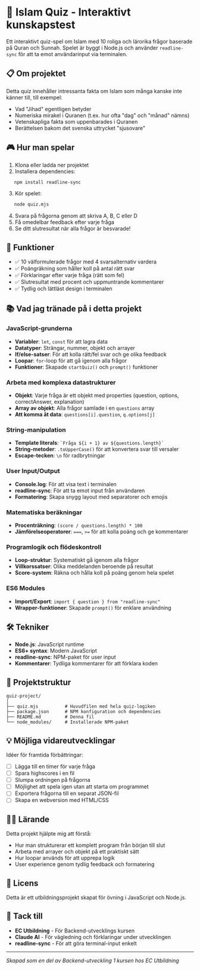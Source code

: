 # 🕌 Islam Quiz - Interaktivt kunskapstest

Ett interaktivt quiz-spel om Islam med 10 roliga och lärorika frågor baserade på Quran och Sunnah. Spelet är byggt i Node.js och använder `readline-sync` för att ta emot användarinput via terminalen.

## 📋 Om projektet

Detta quiz innehåller intressanta fakta om Islam som många kanske inte känner till, till exempel:
- Vad "Jihad" egentligen betyder
- Numeriska mirakel i Quranen (t.ex. hur ofta "dag" och "månad" nämns)
- Vetenskapliga fakta som uppenbarades i Quranen
- Berättelsen bakom det svenska uttrycket "sjusovare"

## 🎮 Hur man spelar

1. Klona eller ladda ner projektet
2. Installera dependencies:
```bash
   npm install readline-sync
```
3. Kör spelet:
```bash
   node quiz.mjs
```
4. Svara på frågorna genom att skriva A, B, C eller D
5. Få omedelbar feedback efter varje fråga
6. Se ditt slutresultat när alla frågor är besvarade!

## 🎯 Funktioner

- ✅ 10 välformulerade frågor med 4 svarsalternativ vardera
- ✅ Poängräkning som håller koll på antal rätt svar
- ✅ Förklaringar efter varje fråga (rätt som fel)
- ✅ Slutresultat med procent och uppmuntrande kommentarer
- ✅ Tydlig och lättläst design i terminalen

## 📚 Vad jag tränade på i detta projekt

### JavaScript-grunderna
- **Variabler**: `let`, `const` för att lagra data
- **Datatyper**: Strängar, nummer, objekt och arrayer
- **If/else-satser**: För att kolla rätt/fel svar och ge olika feedback
- **Loopar**: `for`-loop för att gå igenom alla frågor
- **Funktioner**: Skapade `startQuiz()` och `prompt()` funktioner

### Arbeta med komplexa datastrukturer
- **Objekt**: Varje fråga är ett objekt med properties (question, options, correctAnswer, explanation)
- **Array av objekt**: Alla frågor samlade i en `questions` array
- **Att komma åt data**: `questions[i].question`, `q.options[j]`

### String-manipulation
- **Template literals**: `` `Fråga ${i + 1} av ${questions.length}` ``
- **String-metoder**: `.toUpperCase()` för att konvertera svar till versaler
- **Escape-tecken**: `\n` för radbrytningar

### User Input/Output
- **Console.log**: För att visa text i terminalen
- **readline-sync**: För att ta emot input från användaren
- **Formatering**: Skapa snygg layout med separatorer och emojis

### Matematiska beräkningar
- **Procenträkning**: `(score / questions.length) * 100`
- **Jämförelseoperatorer**: `===`, `>=` för att kolla poäng och ge kommentarer

### Programlogik och flödeskontroll
- **Loop-struktur**: Systematiskt gå igenom alla frågor
- **Villkorssatser**: Olika meddelanden beroende på resultat
- **Score-system**: Räkna och hålla koll på poäng genom hela spelet

### ES6 Modules
- **Import/Export**: `import { question } from "readline-sync"`
- **Wrapper-funktioner**: Skapade `prompt()` för enklare användning

## 🛠️ Tekniker

- **Node.js**: JavaScript runtime
- **ES6+ syntax**: Modern JavaScript
- **readline-sync**: NPM-paket för user input
- **Kommentarer**: Tydliga kommentarer för att förklara koden

## 📁 Projektstruktur
```
quiz-project/
│
├── quiz.mjs          # Huvudfilen med hela quiz-logiken
├── package.json      # NPM konfiguration och dependencies
├── README.md         # Denna fil
└── node_modules/     # Installerade NPM-paket
```

## 💡 Möjliga vidareutvecklingar

Idéer för framtida förbättringar:
- [ ] Lägga till en timer för varje fråga
- [ ] Spara highscores i en fil
- [ ] Slumpa ordningen på frågorna
- [ ] Möjlighet att spela igen utan att starta om programmet
- [ ] Exportera frågorna till en separat JSON-fil
- [ ] Skapa en webversion med HTML/CSS

## 👨‍💻 Lärande

Detta projekt hjälpte mig att förstå:
- Hur man strukturerar ett komplett program från början till slut
- Arbeta med arrayer och objekt på ett praktiskt sätt
- Hur loopar används för att upprepa logik
- User experience genom tydlig feedback och formatering

## 📝 Licens

Detta är ett utbildningsprojekt skapat för övning i JavaScript och Node.js.

## 🙏 Tack till

- **EC Utbildning** - För Backend-utvecklings kursen
- **Claude AI** - För vägledning och förklaringar under utvecklingen
- **readline-sync** - För att göra terminal-input enkelt

---

*Skapad som en del av Backend-utveckling 1 kursen hos EC Utbildning*